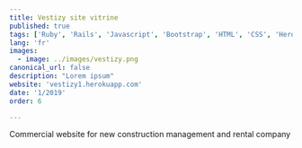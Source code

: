 ```yaml
---
title: Vestizy site vitrine
published: true
tags: ['Ruby', 'Rails', 'Javascript', 'Bootstrap', 'HTML', 'CSS', 'Heroku', 'Postgres']
lang: 'fr'
images:
  - image: ../images/vestizy.png
canonical_url: false
description: "Lorem ipsum"
website: 'vestizy1.herokuapp.com'
date: '1/2019'
order: 6

---
```

Commercial website for new construction management and rental company



